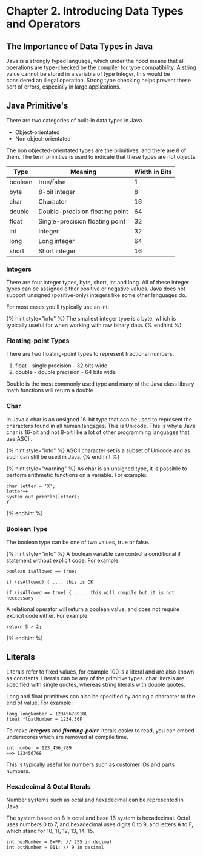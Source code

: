 # Chapter 2. Introducing Data Types and Operators

## The Importance of Data Types in Java
Java is a strongly typed language, which under the hood means that all operations are type-checked by the
compiler for type compatibility. A string value cannot be stored in a variable of type Integer, this would be
considered an Illegal operation. Strong type checking helps prevent these sort of errors, especially in large
applications. 

## Java Primitive's
There are two categories of built-in data types in Java. 
* Object-orientated
* Non object-orientated

The non objected-orientated types are the primitives, and there are 8 of them. The term primitive
is used to indicate that these types are not objects. 

| Type    | Meaning                         | Width in Bits |    
| ---     | ------------                    | ----------    |
| boolean | true/false                      | 1             |
| byte    | 8-bit integer                   | 8             |
| char    | Character                       | 16            |
| double  | Double-precision floating point | 64            |
| float   | Single-precision floating point | 32            |
| int     | Integer                         | 32            |
| long    | Long integer                    | 64            |
| short   | Short integer                   | 16            |

### Integers
There are four integer types, byte, short, int and long. All of these integer types can be assigned
either positive or negative values. Java does not support unsigned (positive-only) integers like some
other languages do.

For most cases you'll typically use an int.

{% hint style="info" %}
The smallest integer type is a byte, which is typically useful for when working with raw binary data.
{% endhint %}

### Floating-point Types

There are two floating-point types to represent fractional numbers.
1. float - single precision - 32 bits wide
2. double - double precision - 64 bits wide

Double is the most commonly used type and many of the Java class library math functions will return a double.

### Char
In Java a char is an unsigned 16-bit type that can be used to represent the characters found in all human
langages. This is Unicode. This is why a Java char is 16-bit and not 8-bit like a lot of other programming languages 
that use ASCII.

{% hint style="info" %}
ASCII character set is a subset of Unicode and as such can still be used in Java.
{% endhint %}

{% hint style="warning" %}
As char is an unsigned type, it is possible to perform arithmetic functions on a variable.
For example:
```
char letter = 'X';
letter++
System.out.println(letter);
Y

```
{% endhint %}

### Boolean Type
The boolean type can be one of two values, true or false.

{% hint style="info" %}
A boolean variable can control a conditional if statement without explicit code. 
For example:
```
boolean isAllowed == true;

if (isAllowed) { .... this is OK

if (isAllowed == true) { ....  this will compile but it is not neccessary

```

A relational operator will return a boolean value, and does not require explicit code either.
For example:
```aidl
return 5 > 2;
```
{% endhint %}

## Literals

Literals refer to fixed values, for example 100 is a literal and are also known as constants. Literals can be any of the primitive types.
char literals are specified with single quotes, whereas string literals with double quotes.

Long and float primitives can also be specified by adding a character to the end of value.
For example:
```aidl
long longNumber = 12345678910L
float floatNumber = 1234.56F
```
To make ***integers*** and ***floating-point*** literals easier to read, you can embed underscores which are removed at compile time.
```aidl
int number = 123_456_789
==> 123456768 
```
This is typically useful for numbers such as customer IDs and parts numbers.

### Hexadecimal & Octal literals
Number systems such as octal and hexadecimal can be represented in Java.

The system based on 8 is octal and base 16 system is hexadecimal.
Octal uses numbers 0 to 7, and hexadecimal uses digits 0 to 9, and letters A to F, which stand for 10, 11, 12, 13, 14, 15.
```aidl
int hexNumber = 0xFF; // 255 in decimal
int octNumber = 011; // 9 in decimal
```


